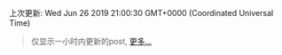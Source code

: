 
  
 上次更新: Wed Jun 26 2019 21:00:30 GMT+0000 (Coordinated Universal Time) 

 > 仅显示一小时内更新的post, [更多...](screenshots/)
  